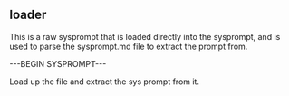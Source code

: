 ## loader

This is a raw sysprompt that is loaded directly into the sysprompt, and is used to parse the sysprompt.md file to extract the prompt from.

---BEGIN SYSPROMPT---

Load up the file and extract the sys prompt from it.

